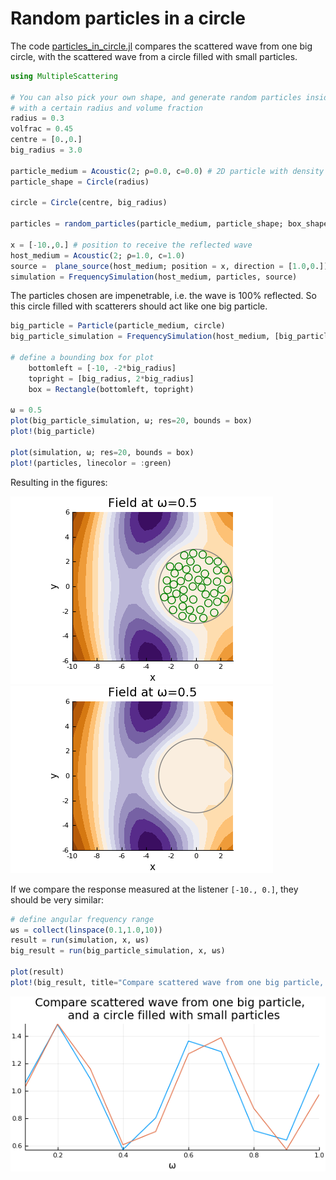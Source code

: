 # Random particles in a circle

The code [particles_in_circle.jl](particles_in_circle.jl) compares the scattered wave from one big circle, with the scattered wave from a circle filled with small particles.

```julia
using MultipleScattering

# You can also pick your own shape, and generate random particles inside it
# with a certain radius and volume fraction
radius = 0.3
volfrac = 0.45
centre = [0.,0.]
big_radius = 3.0

particle_medium = Acoustic(2; ρ=0.0, c=0.0) # 2D particle with density ρ = 0.0 and soundspeed c = 0.0
particle_shape = Circle(radius)

circle = Circle(centre, big_radius)

particles = random_particles(particle_medium, particle_shape; box_shape = circle, volume_fraction = volfrac)

x = [-10.,0.] # position to receive the reflected wave
host_medium = Acoustic(2; ρ=1.0, c=1.0)
source =  plane_source(host_medium; position = x, direction = [1.0,0.])
simulation = FrequencySimulation(host_medium, particles, source)
```
The particles chosen are impenetrable, i.e. the wave is 100\% reflected. So this circle filled with scatterers should act like one big particle.
```julia
big_particle = Particle(particle_medium, circle)
big_particle_simulation = FrequencySimulation(host_medium, [big_particle], source)

# define a bounding box for plot
    bottomleft = [-10, -2*big_radius]
    topright = [big_radius, 2*big_radius]
    box = Rectangle(bottomleft, topright)

ω = 0.5
plot(big_particle_simulation, ω; res=20, bounds = box)
plot!(big_particle)

plot(simulation, ω; res=20, bounds = box)
plot!(particles, linecolor = :green)

```
Resulting in the figures:

![The field with particles](plot_field.png)
![The field with big particle](plot_field_big.png)

If we compare the response measured at the listener `[-10., 0.]`, they should be very similar:
```julia
# define angular frequency range
ωs = collect(linspace(0.1,1.0,10))
result = run(simulation, x, ωs)
big_result = run(big_particle_simulation, x, ωs)

plot(result)
plot!(big_result, title="Compare scattered wave from one big particle, \n and a circle filled with small particles")
```
![The response comparison](plot_response_compare.png)
